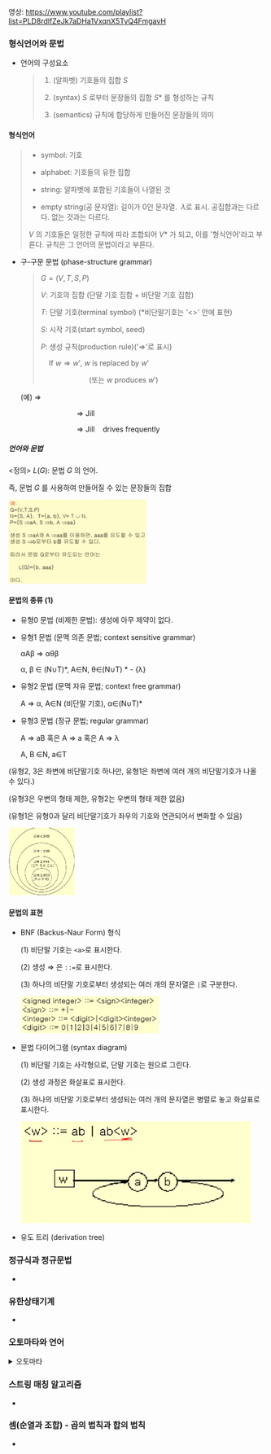 영상: https://www.youtube.com/playlist?list=PLD8rdlfZeJk7aDHa1VxqnX5TyQ4FmgavH

### 형식언어와 문법

- 언어의 구성요소
  
  > 1) (알파벳) 기호들의 집합 $S$
  > 
  > 2) (syntax) $S$ 로부터 문장들의 집합 $S*$ 를 형성하는 규칙
  > 
  > 3) (semantics) 규칙에 합당하게 만들어진 문장들의 의미

#### 형식언어

> - symbol: 기호
> 
> - alphabet: 기호들의 유한 집합
> 
> - string: 알파벳에 포함된 기호들이 나열된 것
> 
> - empty string(공 문자열): 길이가 0인 문자열.  $λ$로 표시. 공집합과는 다르다. 없는 것과는 다르다.
> 
> $V$ 의 기호들은 일정한 규칙에 따라 조합되어 $V*$ 가 되고, 이를 '형식언어'라고 부른다. 규칙은 그 언어의 문법이라고 부른다.

- 구-구문 문법 (phase-structure grammar)
  
  > $G = (V, T, S, P)$
  > 
  > $V$: 기호의 집합 (단말 기호 집합 + 비단말 기호 집합)
  > 
  > $T$: 단말 기호(terminal symbol) (*비단말기호는 '<>' 안에 표현)
  > 
  > $S$: 시작 기호(start symbol, seed)
  > 
  > $P$: 생성 규칙(production rule)('⇒'로 표시)
  > 
  >     If $w ⇒ w'$, $w$ is replaced by $w'$ 
  > 
  >                         (또는 $w$ produces $w'$)
  
  (예) <sentence> ⇒ <noun> <verbphrase>
  
                              ⇒     Jill    <verb><adverb>
  
                              ⇒     Jill    drives  frequently

##### 언어와 문법

<정의> $L(G)$: 문법 $G$ 의 언어.

즉, 문법 $G$ 를 사용하여 만들어질 수 있는 문장들의 집합

<img src="assets/66253a509ac86675e1fa6ac8cc731b30c5234b0b.PNG" title="" alt="1.PNG" width="271">

#### 문법의 종류 (1)

- 유형0 문법 (비제한 문법): 생성에 아무 제약이 없다.

- 유형1 문법 (문맥 의존 문법; context sensitive grammar)
  
  αAβ ⇒ αθβ
  
  α, β ∈ (N∪T)*, A∈N, θ∈(N∪T) * - {λ}

- 유형2 문법 (문맥 자유 문법; context free grammar)
  
  A ⇒ α, A∈N (비단말 기호), α∈(N∪T)*

- 유형3 문법 (정규 문법; regular grammar)
  
  A ⇒ aB 혹은 A ⇒ a 혹은 A ⇒ λ
  
  A, B ∈N, a∈T

(유형2, 3은 좌변에 비단말기호 하나만, 유형1은 좌변에 여러 개의 비단말기호가 나올 수 있다.)

(유형3은 우변의 형태 제한, 유형2는 우변의 형태 제한 없음)

(유형1은 유형0과 달리 비단말기호가 좌우의 기호와 연관되어서 변화할 수 있음)

<img src="assets/9fd91cf92ccf1754ff3dbdb885c91267d3155679.PNG" title="" alt="2.PNG" width="132">

#### 문법의 표현

- BNF (Backus-Naur Form) 형식
  
  (1) 비단말 기호는 `<a>`로 표시한다.
  
  (2) 생성 ⇒ 은 `::=`로 표시한다.
  
  (3) 하나의 비단말 기호로부터 생성되는 여러 개의 문자열은 `|`로 구분한다.
  
  <img src="assets/6c61030d4f6795cb7a4cf4d482a27f5bd4c0da8a.PNG" title="" alt="3.PNG" width="271">

- 문법 다이어그램 (syntax diagram)
  
  (1) 비단말 기호는 사각형으로, 단말 기호는 원으로 그린다.
  
  (2) 생성 과정은 화살표로 표시한다.
  
  (3) 하나의 비단말 기호로부터 생성되는 여러 개의 문자열은 병렬로 놓고 화살표로 표시한다.
  
  ![4.PNG](assets/b6739f3e38b003e875986c10b4209f0313b03839.PNG)

- 유도 트리 (derivation tree)



### 정규식과 정규문법

-

### 유한상태기계

-

### 오토마타와 언어

<details>
<summary>오토마타</summary>

계산 능력이 있는 추상 기계와 그 기계를 이용해서 풀 수 있는 문제들을 연구하는 분야  
형식 언어를 정의하는 관점에서 컴파일러에서 구분 분석을 하면서 추상 구문 트리를 생성할 때  
계산 능력을 가진 추상 기계를 논하는 관점에서 계산 이론적으로 P-NP문제와도 연관성 있음

</details>

### 스트링 매칭 알고리즘

-

### 셈(순열과 조합) - 곱의 법칙과 합의 법칙

-
